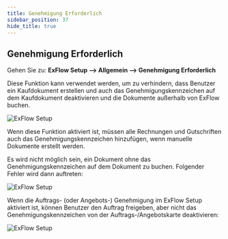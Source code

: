 ```yaml
---
title: Genehmigung Erforderlich
sidebar_position: 37
hide_title: true
---
```

## Genehmigung Erforderlich

Gehen Sie zu: **ExFlow Setup --> Allgemein --> Genehmigung Erforderlich**

Diese Funktion kann verwendet werden, um zu verhindern, dass Benutzer ein Kaufdokument erstellen und auch das Genehmigungskennzeichen auf dem Kaufdokument deaktivieren und die Dokumente außerhalb von ExFlow buchen.

![ExFlow Setup](@site/static/img/media/exflow-setup-require-approval-001.png)

Wenn diese Funktion aktiviert ist, müssen alle Rechnungen und Gutschriften auch das Genehmigungskennzeichen hinzufügen, wenn manuelle Dokumente erstellt werden.

Es wird nicht möglich sein, ein Dokument ohne das Genehmigungskennzeichen auf dem Dokument zu buchen. Folgender Fehler wird dann auftreten:

![ExFlow Setup](@site/static/img/media/exflow-setup-require-approval-002.png)

Wenn die Auftrags- (oder Angebots-) Genehmigung im ExFlow Setup aktiviert ist, können Benutzer den Auftrag freigeben, aber nicht das Genehmigungskennzeichen von der Auftrags-/Angebotskarte deaktivieren:

![ExFlow Setup](@site/static/img/media/order-card-require-approval-001.png)
